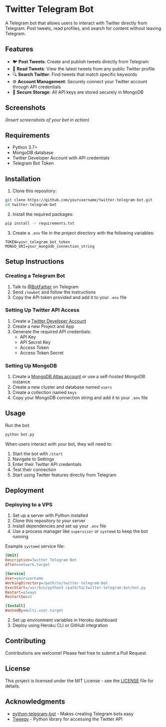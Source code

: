 # Twitter Telegram Bot

A Telegram bot that allows users to interact with Twitter directly from Telegram. Post tweets, read profiles, and search for content without leaving Telegram.

## Features

- 🐦 **Post Tweets**: Create and publish tweets directly from Telegram
- 📖 **Read Tweets**: View the latest tweets from any public Twitter profile
- 🔍 **Search Twitter**: Find tweets that match specific keywords
- ⚙️ **Account Management**: Securely connect your Twitter account through API credentials
- 🔐 **Secure Storage**: All API keys are stored securely in MongoDB

## Screenshots

*(Insert screenshots of your bot in action)*

## Requirements

- Python 3.7+
- MongoDB database
- Twitter Developer Account with API credentials
- Telegram Bot Token

## Installation

1. Clone this repository:
```bash
git clone https://github.com/yourusername/twitter-telegram-bot.git
cd twitter-telegram-bot
```

2. Install the required packages:
```bash
pip install -r requirements.txt
```

3. Create a `.env` file in the project directory with the following variables:
```
TOKEN=your_telegram_bot_token
MONGO_URI=your_mongodb_connection_string
```

## Setup Instructions

### Creating a Telegram Bot

1. Talk to [@BotFather](https://t.me/BotFather) on Telegram
2. Send `/newbot` and follow the instructions
3. Copy the API token provided and add it to your `.env` file

### Setting Up Twitter API Access

1. Create a [Twitter Developer Account](https://developer.twitter.com/en/apply-for-access)
2. Create a new Project and App
3. Generate the required API credentials:
   - API Key
   - API Secret Key
   - Access Token
   - Access Token Secret

### Setting Up MongoDB

1. Create a [MongoDB Atlas account](https://www.mongodb.com/cloud/atlas/register) or use a self-hosted MongoDB instance
2. Create a new cluster and database named `users`
3. Create a collection named `keys`
4. Copy your MongoDB connection string and add it to your `.env` file

## Usage

Run the bot:
```bash
python bot.py
```

When users interact with your bot, they will need to:

1. Start the bot with `/start`
2. Navigate to Settings
3. Enter their Twitter API credentials
4. Test their connection
5. Start using Twitter features directly from Telegram

## Deployment

### Deploying to a VPS

1. Set up a server with Python installed
2. Clone this repository to your server
3. Install dependencies and set up your `.env` file
4. Use a process manager like `supervisor` or `systemd` to keep the bot running

Example `systemd` service file:
```ini
[Unit]
Description=Twitter Telegram Bot
After=network.target

[Service]
User=yourusername
WorkingDirectory=/path/to/twitter-telegram-bot
ExecStart=/usr/bin/python3 /path/to/twitter-telegram-bot/bot.py
Restart=always
RestartSec=5

[Install]
WantedBy=multi-user.target
```


2. Set up environment variables in Heroku dashboard
3. Deploy using Heroku CLI or GitHub integration

## Contributing

Contributions are welcome! Please feel free to submit a Pull Request.

## License

This project is licensed under the MIT License - see the [LICENSE](LICENSE) file for details.

## Acknowledgments

- [python-telegram-bot](https://github.com/python-telegram-bot/python-telegram-bot) - Makes creating Telegram bots easy
- [Tweepy](https://www.tweepy.org/) - Python library for accessing the Twitter API
